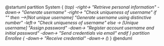 @startuml
partition System {
    (*top) -right-> "Retrieve personal information"
    -down-> "Generate username"
    -right-> "Check uniqueness of username"
    if "" then
        -->[Not unique username] "Generate username using distinctive number"
        -left-> "Check uniqueness of username"
    else
        -> [Unique username] "Assign password"
        -down-> "Register account username and initial password"
        -down-> "Send credentials via email"
    endif
}
partition Enrollee {
    -down-> "Receive credential"
    -down-> (*)
}
@enduml